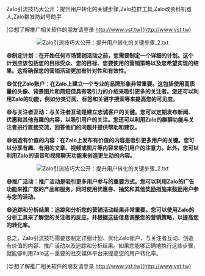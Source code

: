 Zalo引流技巧大公开：提升用户转化的关键步骤,Zalo拉群工具,Zalo改资料机器人,Zalo群发防封号助手

[😍想了解推广相关软件的朋友请登录 http://www.vst.tw](http://www.vst.tw)

 <center><img src="https://vst.tw/MP4/tuiguang/png/7.png" alt="Zalo引流技巧大公开：提升用户转化的关键步骤_2.txt"></center>

**😄制定计划：在开始任何市场营销活动之前，您需要制定一个详细的计划。这个计划应该包括您的目标受众、您的目标、您要使用的营销策略以及您希望实现的结果。这将确保您的营销活动更加有针对性和有效性。**

**😄优化Zalo账户：在Zalo上建立一个专业的品牌形象非常重要。这包括使用高质量的头像、背景图片和简短但具有吸引力的介绍来吸引更多的关注者。您还可以利用Zalo的功能，例如分类订阅、标签和关键字搜索等来提高您的可见度。**

**😄与关注者互动：与关注者互动是建立忠诚客户的关键。您可以定期发布新闻、优惠和其他有趣的内容，以吸引用户的关注。您还可以利用Zalo的群聊功能与关注者进行直接交流，回答他们的问题并提供帮助和建议。**

**😄创造有价值的内容：在Zalo上发布有价值的内容是吸引更多用户的关键。您可以分享有趣、有用的文章、视频或图片等内容来吸引用户的注意力。此外，您可以利用Zalo的语音和视频聊天功能来创造更生动的内容。**

 <center><img src="https://vst.tw/MP4/tuiguang/png/3.png" alt="Zalo引流技巧大公开：提升用户转化的关键步骤_2.txt"></center>

**😄推广活动：推广活动是吸引更多用户参与的重要方式。您可以利用Zalo的广告功能来推广您的产品和服务，同时使用优惠券、抽奖和其他奖励措施来鼓励用户参与您的活动。**

**😄追踪和分析结果：追踪和分析您的营销活动结果非常重要。您可以使用Zalo的分析工具来了解您的关注者的反应，并根据这些信息调整您的营销策略，以提高您的转化率。**

总之，Zalo引流技巧需要您制定详细计划、优化Zalo账户、与关注者互动、创造有价值的内容、推广活动以及追踪和分析结果。如果您能够正确地执行这些步骤，就能够利用Zalo这一重要的社交媒体平台来提高您的用户转化率。

[😍想了解推广相关软件的朋友请登录 http://www.vst.tw](http://www.vst.tw)



